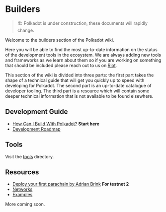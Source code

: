 # Builders

> 🏗️ Polkadot is under construction, these documents will rapidly change.

Welcome to the builders section of the Polkadot wiki.

Here you will be able to find the most up-to-date information
on the status of the development tools in the ecosystem. We are
always adding new tools and frameworks as we learn about them
so if you are working on something that should be included please
reach out to us on [Riot](https://riot.im/app/#/room/#polkadot-watercooler:matrix.org).

This section of the wiki is divided into three parts: the first
part takes the shape of a technical guide that will get you quickly
up to speed with developing for Polkadot. The second part is an
up-to-date catalogue of developer tooling. The third part is a
resource which will contain some deeper technical information
that is not available to be found elsewhere.

## Development Guide

 - [How Can I Build With Polkadot?](./build_with_polkadot.md) **Start here**
 - [Development Roadmap](./dev_roadmap.md)

## Tools

Visit the [tools](./tools/index.md) directory.

## Resources

 - [Deploy your first parachain by Adrian Brink](https://www.youtube.com/watch?v=pDqkzvA4C0E) **For testnet 2**
 - [Networks](./networks.md)
 - [Examples](./examples/index.md)

More coming soon.
